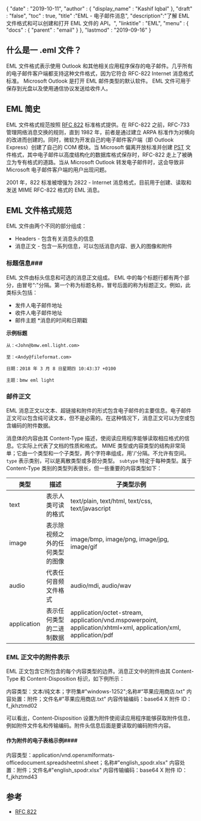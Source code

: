 {
  "date" : "2019-10-11",
  "author" : {
    "display_name" : "Kashif Iqbal"
},
  "draft" : "false",
  "toc" : true,
  "title" :"EML - 电子邮件消息",
  "description":"了解 EML 文件格式和可以创建和打开 EML 文件的 API。",
  "linktitle" : "EML",
  "menu" : {
    "docs" : {
      "parent" : "email"
}
},
  "lastmod" : "2019-09-16"
}

## 什么是一 .eml 文件？

EML 文件格式表示使用 Outlook 和其他相关应用程序保存的电子邮件。几乎所有的电子邮件客户端都支持这种文件格式，因为它符合 RFC-822 Internet 消息格式标准。 Microsoft Outlook 是打开 EML 邮件类型的默认软件。 EML 文件可用于保存到光盘以及使用通信协议发送给收件人。

## EML 简史

EML 文件格式规范按照 [RFC 822](https://www.ietf.org/rfc/rfc0822.txt) 标准格式提供。在 RFC-822 之前，RFC-733 管理网络消息交换的规则，直到 1982 年，前者是通过建立 ARPA 标准作为对横向的改进而创建的。同时，微软为开发自己的电子邮件客户端（即 Outlook Express）创建了自己的 COM 模块。当 Microsoft 偏离开放标准并创建 [PST](/zh/email/pst/) 文件格式，其中电子邮件以高度结构化的数据库格式保存时，RFC-822 走上了被确立为专有格式的道路。当从 Microsoft Outlook 转发电子邮件时，这会导致非 Microsoft 电子邮件客户端的用户出现问题。

2001 年，822 标准被增强为 2822 - Internet 消息格式，目前用于创建、读取和发送 MIME RFC-822 格式的 EML 消息。

## EML 文件格式规范

EML 文件由两个不同的部分组成：

* Headers - 包含有关消息头的信息
* 消息正文 - 包含一系列信息，可以包括消息内容、嵌入的图像和附件

### 标题信息###

EML 文件由标头信息和可选的消息正文组成。 EML 中的每个标题行都有两个部分，由冒号“:"分隔。第一个称为标题名称，冒号后面的称为标题正文。例如，此类标头包括：

* 发件人电子邮件地址
* 收件人电子邮件地址
* 邮件主题
*消息的时间和日期戳

**示例标题**

```
从：<John@bmw.eml.light.com>

至：<Andy@fileformat.com>

日期：2018 年 3 月 8 日星期四 10:43:37 +0100

主题：bmw eml light
```

### 邮件正文 ###

EML 消息正文以文本、超链接和附件的形式包含电子邮件的主要信息。电子邮件正文可以包含纯可读文本，但不是必需的。在这种情况下，消息正文可以为空或包含编码的附件数据。

消息体的内容由其 Content-Type 描述，使阅读应用程序能够读取相应格式的信息。它实际上代表了文档的性质和格式。 MIME 类型或内容类型的结构非常简单；它由一个类型和一个子类型，两个字符串组成，用'/'分隔。不允许有空间。 `type` 表示类别，可以是离散类型或多部分类型。 `subtype` 特定于每种类型。属于 Content-Type 类别的类型列表很长，但一些重要的内容类型如下：


|**类型**|**描述**|**子类型示例**
---|---|---|
|text|表示人类可读的格式|text/plain, text/html, text/css, text/javascript
|image|表示除视频之外的任何类型的图像|image/bmp, image/png, image/jpg, image/gif
|audio|代表任何音频文件格式|audio/mdi, audio/wav
|application|表示任何类型的二进制数据|application/octet-stream, application/vnd.mspowerpoint, application/xhtml+xml, application/xml, application/pdf

### EML 正文中的附件表示 ###

EML 正文包含它所包含的每个内容类型的边界。消息正文中的附件由其 Content-Type 和 Content-Disposition 标识，如下例所示：

内容类型：文本/纯文本；字符集#"windows-1252";名称#“苹果应用商店.txt"
内容处置：附件；文件名#"苹果应用商店.txt"
内容传输编码：base64
X 附件 ID：f_jkhztmd02

可以看出，Content-Disposition 设置为附件使阅读应用程序能够获取附件信息，例如附件文件名和传输编码。附件头信息后面是要读取的编码附件内容。

#### 作为附件的电子表格示例####

内容类型：application/vnd.openxmlformats-officedocument.spreadsheetml.sheet；名称#"english_spodr.xlsx"
内容处置：附件；文件名#"english_spodr.xlsx"
内容传输编码：base64
X 附件 ID：f_jkhztmd43

## 参考

* [RFC 822](https://www.ietf.org/rfc/rfc0822.txt)

